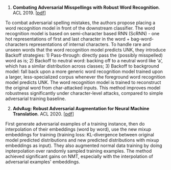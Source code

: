 1. **Combating Adversarial Misspellings with Robust Word Recognition**. ACL 2019. [[pdf](https://www.aclweb.org/anthology/P19-1561.pdf)]

To combat adversarial spelling mistakes, the authors propose placing a word recognition model in front of the downstream classifier. The word recognition model is based on semi-character based RNN (ScRNN) - one hot representations of first and last character in the word + bag-word-characters representations of internal characters. To handle rare and unseen words that the word recognition model predicts UNK, they introduce Backoff strategies: 1) Pass-through: directly pass the (possibly misspelled) word as is; 2) Backoff to neutral word: backing off to a neutral word like ‘a’, which has a similar distribution across classes; 3) Backoff to background model: fall back upon a more generic word recognition model trained upon a larger, less-specialized corpus whenever the foreground word recognition model predicts UNK. The word recognition model is trained to reconstruct the original word from char-attacked inputs. This method improves model robustness significantly under character-level attacks, compared to simple adversarial training baseline.


2. **AdvAug: Robust Adversarial Augmentation for Neural Machine Translation**. ACL 2020. [[pdf](https://www.aclweb.org/anthology/2020.acl-main.529.pdf)]

First generate adversarial examples of a training instance, then do interpolation of their embeddings (word by word), use the new mixup embeddings for training (training loss: KL-divergence between original model predicted distributions and new predicted distributions with mixup embeddings as input). They also augmented normal data training by doing inpterpolation over randomly sampled training examples. The method achieved significant gains on NMT, especially with the interpolation of adversarial examples' embeddings.